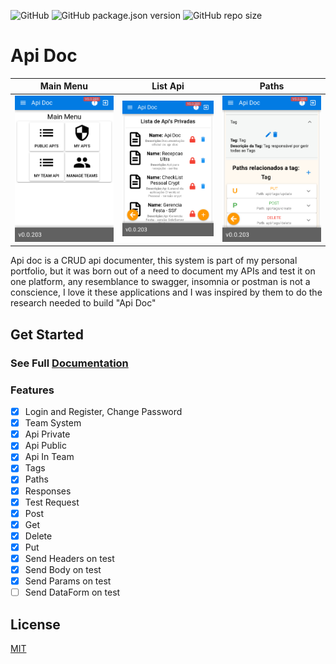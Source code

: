 ![GitHub](https://img.shields.io/github/license/joaomede/api-doc) ![GitHub package.json version](https://img.shields.io/github/package-json/v/joaomede/api-doc) ![GitHub repo size](https://img.shields.io/github/repo-size/joaomede/api-doc)

# Api Doc

Main Menu             |  List Api          |Paths
:-----------------------:|:-------------------------:|:-----------------------:
![](documentation/docs/image/1.png)      |![](documentation/docs/image/2.png)     |![](documentation/docs/image/3.png) 

Api doc is a CRUD api documenter, this system is part of my personal portfolio, but it was born out of a need to document my APIs and test it on one platform, any resemblance to swagger, insomnia or postman is not a conscience, I love it these applications and I was inspired by them to do the research needed to build "Api Doc"

## Get Started
### See Full [Documentation](https://joaomede.github.io/Api-Doc)

### Features

- [x] Login and Register, Change Password
- [x] Team System
- [x] Api Private
- [x] Api Public
- [x] Api In Team
- [x] Tags
- [x] Paths
- [x] Responses
- [x] Test Request
- [x] Post
- [x] Get
- [x] Delete
- [x] Put
- [x] Send Headers on test
- [x] Send Body on test
- [x] Send Params on test
- [ ] Send DataForm on test

## License

  [MIT](LICENSE)